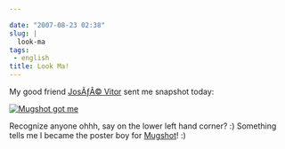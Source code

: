 ```yaml
---

date: "2007-08-23 02:38"
slug: |
  look-ma
tags:
 - english
title: Look Ma!
---
```


My good friend [JosÃƒÂ© Vitor](http://josevitor.blog.br/) sent me
snapshot today:

[![Mugshot got
me](http://farm2.static.flickr.com/1430/1208490129_89124c0f68.jpg)](http://www.flickr.com/photos/ogmaciel/1208490129/)

Recognize anyone ohhh, say on the lower left hand corner? :) Something
tells me I became the poster boy for [Mugshot](http://mugshot.org)! :)
